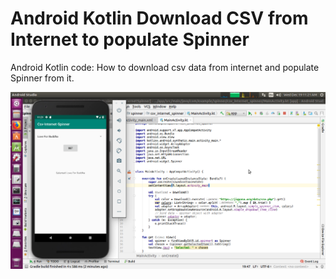 # Android Kotlin Download CSV from Internet to populate Spinner
Android Kotlin code: How to download csv data from internet and populate Spinner from it.

![Running](image/13-Run.png)
